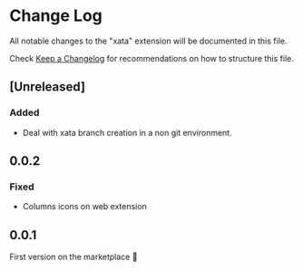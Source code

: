 # Change Log

All notable changes to the "xata" extension will be documented in this file.

Check [Keep a Changelog](http://keepachangelog.com/) for recommendations on how to structure this file.

## [Unreleased]

### Added

- Deal with xata branch creation in a non git environment.

## 0.0.2

### Fixed

- Columns icons on web extension

## 0.0.1

First version on the marketplace 🎉
